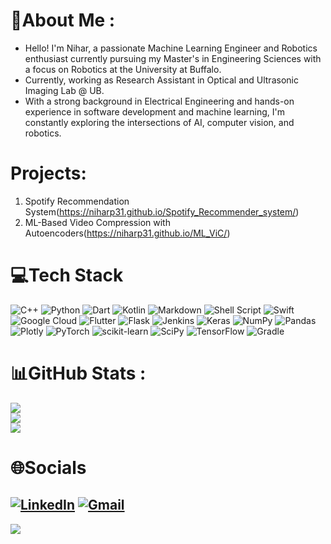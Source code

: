 # 💫About Me :
- Hello! I'm Nihar, a passionate Machine Learning Engineer and Robotics enthusiast currently pursuing my Master's in Engineering Sciences with a focus on Robotics at the University at Buffalo.  
- Currently, working as Research Assistant in Optical and Ultrasonic Imaging Lab @ UB.  
- With a strong background in Electrical Engineering and hands-on experience in software development and machine learning, I'm constantly exploring the intersections of AI, computer vision, and robotics.

# Projects:
1. Spotify Recommendation System(https://niharp31.github.io/Spotify_Recommender_system/)
2. ML-Based Video Compression with Autoencoders(https://niharp31.github.io/ML_ViC/)

# 💻Tech Stack
![C++](https://img.shields.io/badge/c++-%2300599C.svg?style=plastic&logo=c%2B%2B&logoColor=white) ![Python](https://img.shields.io/badge/python-3670A0?style=plastic&logo=python&logoColor=ffdd54) ![Dart](https://img.shields.io/badge/dart-%230175C2.svg?style=plastic&logo=dart&logoColor=white) ![Kotlin](https://img.shields.io/badge/kotlin-%230095D5.svg?style=plastic&logo=kotlin&logoColor=white) ![Markdown](https://img.shields.io/badge/markdown-%23000000.svg?style=plastic&logo=markdown&logoColor=white) ![Shell Script](https://img.shields.io/badge/shell_script-%23121011.svg?style=plastic&logo=gnu-bash&logoColor=white) ![Swift](https://img.shields.io/badge/swift-F54A2A?style=plastic&logo=swift&logoColor=white) ![Google Cloud](https://img.shields.io/badge/Google%20Cloud-%234285F4.svg?style=plastic&logo=google-cloud&logoColor=white) ![Flutter](https://img.shields.io/badge/Flutter-%2302569B.svg?style=plastic&logo=Flutter&logoColor=white) ![Flask](https://img.shields.io/badge/flask-%23000.svg?style=plastic&logo=flask&logoColor=white) ![Jenkins](https://img.shields.io/badge/jenkins-%232C5263.svg?style=plastic&logo=jenkins&logoColor=white) ![Keras](https://img.shields.io/badge/Keras-%23D00000.svg?style=plastic&logo=Keras&logoColor=white) ![NumPy](https://img.shields.io/badge/numpy-%23013243.svg?style=plastic&logo=numpy&logoColor=white) ![Pandas](https://img.shields.io/badge/pandas-%23150458.svg?style=plastic&logo=pandas&logoColor=white) ![Plotly](https://img.shields.io/badge/Plotly-%233F4F75.svg?style=plastic&logo=plotly&logoColor=white) ![PyTorch](https://img.shields.io/badge/PyTorch-%23EE4C2C.svg?style=plastic&logo=PyTorch&logoColor=white) ![scikit-learn](https://img.shields.io/badge/scikit--learn-%23F7931E.svg?style=plastic&logo=scikit-learn&logoColor=white) ![SciPy](https://img.shields.io/badge/SciPy-%230C55A5.svg?style=plastic&logo=scipy&logoColor=%white) ![TensorFlow](https://img.shields.io/badge/TensorFlow-%23FF6F00.svg?style=plastic&logo=TensorFlow&logoColor=white) ![Gradle](https://img.shields.io/badge/Gradle-02303A.svg?style=plastic&logo=Gradle&logoColor=white)
# 📊GitHub Stats :
![](https://github-readme-stats.vercel.app/api?username=NiharP31&theme=nightowl&hide_border=false&include_all_commits=false&count_private=false)<br/>
![](https://github-readme-streak-stats.herokuapp.com/?user=NiharP31&theme=nightowl&hide_border=false)<br/>
![](https://github-readme-stats.vercel.app/api/top-langs/?username=NiharP31&theme=nightowl&hide_border=false&include_all_commits=false&count_private=false&layout=compact)
# 🌐Socials
[![LinkedIn](https://img.shields.io/badge/LinkedIn-%230077B5.svg?logo=linkedin&logoColor=white)](https://linkedin.com/in/nihar-prakash-asare) 
[![Gmail](https://img.shields.io/badge/Gmail-D14836?logo=gmail&logoColor=white)](mailto:niharasare@gmail.com)
---  
[![](https://visitcount.itsvg.in/api?id=NiharP31&icon=0&color=0)](https://visitcount.itsvg.in)
